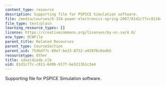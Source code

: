 ```yaml
---
content_type: resource
description: Supporting file for PSPICE Simulation software.
file: /media/courses/6-334-power-electronics-spring-2007/81d1c77cc811649b9177be5213b1c3e4_idealdiode.slb
file_type: text/plain
learning_resource_types: []
license: https://creativecommons.org/licenses/by-nc-sa/4.0/
ocw_type: OCWFile
parent_title: Related Resources
parent_type: CourseSection
parent_uid: 75dbdf7c-80e7-be23-8752-a93976c0adb5
resourcetype: Other
title: idealdiode.slb
uid: 81d1c77c-c811-649b-9177-be5213b1c3e4
---
```

Supporting file for PSPICE Simulation software.